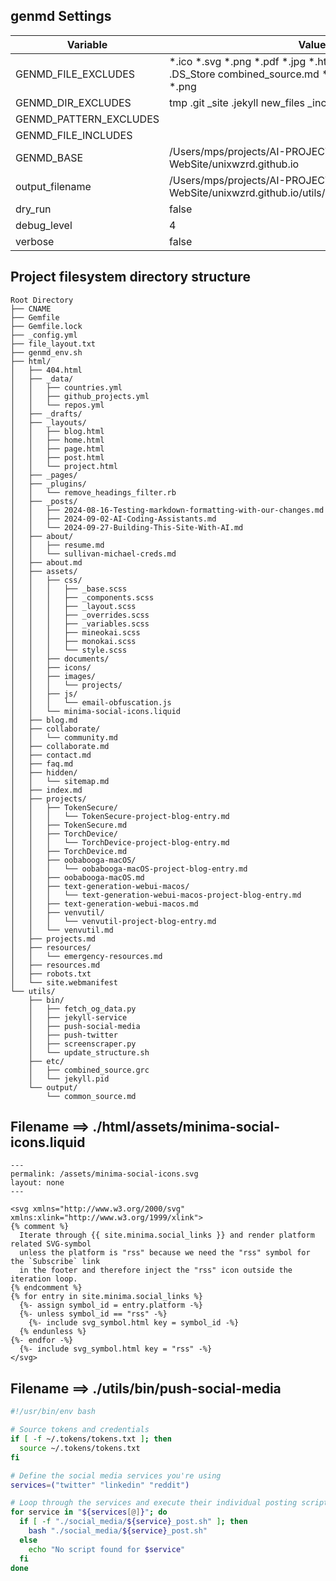 ## genmd Settings

| Variable               | Value                                                                 |
|------------------------|-----------------------------------------------------------------------|
| GENMD_FILE_EXCLUDES | *.ico *.svg *.png *.pdf *.jpg *.htaccess *.webp *.jekyll .DS_Store combined_source.md *.JPG professional.md *.png |
| GENMD_DIR_EXCLUDES | tmp .git _site .jekyll new_files _includes |
| GENMD_PATTERN_EXCLUDES |  |
| GENMD_FILE_INCLUDES |  |
| GENMD_BASE | /Users/mps/projects/AI-PROJECTS/DTS-WebSite/unixwzrd.github.io |
| output_filename | /Users/mps/projects/AI-PROJECTS/DTS-WebSite/unixwzrd.github.io/utils/output/common_source.md |
| dry_run | false |
| debug_level | 4 |
| verbose | false |



## Project filesystem directory structure
```text
Root Directory
├── CNAME
├── Gemfile
├── Gemfile.lock
├── _config.yml
├── file_layout.txt
├── genmd_env.sh
├── html/
│   ├── 404.html
│   ├── _data/
│   │   ├── countries.yml
│   │   ├── github_projects.yml
│   │   └── repos.yml
│   ├── _drafts/
│   ├── _layouts/
│   │   ├── blog.html
│   │   ├── home.html
│   │   ├── page.html
│   │   ├── post.html
│   │   └── project.html
│   ├── _pages/
│   ├── _plugins/
│   │   └── remove_headings_filter.rb
│   ├── _posts/
│   │   ├── 2024-08-16-Testing-markdown-formatting-with-our-changes.md
│   │   ├── 2024-09-02-AI-Coding-Assistants.md
│   │   └── 2024-09-27-Building-This-Site-With-AI.md
│   ├── about/
│   │   ├── resume.md
│   │   └── sullivan-michael-creds.md
│   ├── about.md
│   ├── assets/
│   │   ├── css/
│   │   │   ├── _base.scss
│   │   │   ├── _components.scss
│   │   │   ├── _layout.scss
│   │   │   ├── _overrides.scss
│   │   │   ├── _variables.scss
│   │   │   ├── mineokai.scss
│   │   │   ├── monokai.scss
│   │   │   └── style.scss
│   │   ├── documents/
│   │   ├── icons/
│   │   ├── images/
│   │   │   └── projects/
│   │   ├── js/
│   │   │   └── email-obfuscation.js
│   │   └── minima-social-icons.liquid
│   ├── blog.md
│   ├── collaborate/
│   │   └── community.md
│   ├── collaborate.md
│   ├── contact.md
│   ├── faq.md
│   ├── hidden/
│   │   └── sitemap.md
│   ├── index.md
│   ├── projects/
│   │   ├── TokenSecure/
│   │   │   └── TokenSecure-project-blog-entry.md
│   │   ├── TokenSecure.md
│   │   ├── TorchDevice/
│   │   │   └── TorchDevice-project-blog-entry.md
│   │   ├── TorchDevice.md
│   │   ├── oobabooga-macOS/
│   │   │   └── oobabooga-macOS-project-blog-entry.md
│   │   ├── oobabooga-macOS.md
│   │   ├── text-generation-webui-macos/
│   │   │   └── text-generation-webui-macos-project-blog-entry.md
│   │   ├── text-generation-webui-macos.md
│   │   ├── venvutil/
│   │   │   └── venvutil-project-blog-entry.md
│   │   └── venvutil.md
│   ├── projects.md
│   ├── resources/
│   │   └── emergency-resources.md
│   ├── resources.md
│   ├── robots.txt
│   └── site.webmanifest
└── utils/
    ├── bin/
    │   ├── fetch_og_data.py
    │   ├── jekyll-service
    │   ├── push-social-media
    │   ├── push-twitter
    │   ├── screenscraper.py
    │   └── update_structure.sh
    ├── etc/
    │   ├── combined_source.grc
    │   └── jekyll.pid
    └── output/
        └── common_source.md

```


## Filename ==>  ./html/assets/minima-social-icons.liquid
```text
---
permalink: /assets/minima-social-icons.svg
layout: none
---

<svg xmlns="http://www.w3.org/2000/svg" xmlns:xlink="http://www.w3.org/1999/xlink">
{% comment %}
  Iterate through {{ site.minima.social_links }} and render platform related SVG-symbol
  unless the platform is "rss" because we need the "rss" symbol for the `Subscribe` link
  in the footer and therefore inject the "rss" icon outside the iteration loop.
{% endcomment %}
{% for entry in site.minima.social_links %}
  {%- assign symbol_id = entry.platform -%}
  {%- unless symbol_id == "rss" -%}
    {%- include svg_symbol.html key = symbol_id -%}
  {% endunless %}
{%- endfor -%}
  {%- include svg_symbol.html key = "rss" -%}
</svg>

```


## Filename ==>  ./utils/bin/push-social-media
```bash
#!/usr/bin/env bash

# Source tokens and credentials
if [ -f ~/.tokens/tokens.txt ]; then
  source ~/.tokens/tokens.txt
fi

# Define the social media services you're using
services=("twitter" "linkedin" "reddit")

# Loop through the services and execute their individual posting scripts
for service in "${services[@]}"; do
  if [ -f "./social_media/${service}_post.sh" ]; then
    bash "./social_media/${service}_post.sh"
  else
    echo "No script found for $service"
  fi
done
```
